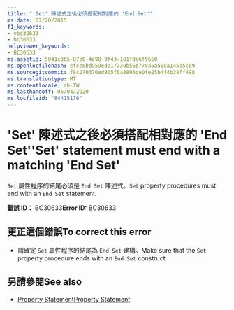 ```yaml
---
title: "'Set' 陳述式之後必須搭配相對應的 'End Set'"
ms.date: 07/20/2015
f1_keywords:
- vbc30633
- bc30633
helpviewer_keywords:
- BC30633
ms.assetid: 5041c365-87b0-4e98-9f43-181fde6f9650
ms.openlocfilehash: efcc6bd959eda17730b56b778a5a50ea145b5c09
ms.sourcegitcommit: f8c270376ed905f6a8896ce0fe25b4f4b38ff498
ms.translationtype: MT
ms.contentlocale: zh-TW
ms.lasthandoff: 06/04/2020
ms.locfileid: "84415176"
---
```

# <a name="set-statement-must-end-with-a-matching-end-set"></a><span data-ttu-id="310a5-102">'Set' 陳述式之後必須搭配相對應的 'End Set'</span><span class="sxs-lookup"><span data-stu-id="310a5-102">'Set' statement must end with a matching 'End Set'</span></span>
<span data-ttu-id="310a5-103">`Set` 屬性程序的結尾必須是 `End Set` 陳述式。</span><span class="sxs-lookup"><span data-stu-id="310a5-103">`Set` property procedures must end with an `End Set` statement.</span></span>  
  
 <span data-ttu-id="310a5-104">**錯誤 ID：** BC30633</span><span class="sxs-lookup"><span data-stu-id="310a5-104">**Error ID:** BC30633</span></span>  
  
## <a name="to-correct-this-error"></a><span data-ttu-id="310a5-105">更正這個錯誤</span><span class="sxs-lookup"><span data-stu-id="310a5-105">To correct this error</span></span>  
  
- <span data-ttu-id="310a5-106">請確定 `Set` 屬性程序的結尾為 `End Set` 建構。</span><span class="sxs-lookup"><span data-stu-id="310a5-106">Make sure that the `Set` property procedure ends with an `End Set` construct.</span></span>  
  
## <a name="see-also"></a><span data-ttu-id="310a5-107">另請參閱</span><span class="sxs-lookup"><span data-stu-id="310a5-107">See also</span></span>

- [<span data-ttu-id="310a5-108">Property Statement</span><span class="sxs-lookup"><span data-stu-id="310a5-108">Property Statement</span></span>](../language-reference/statements/property-statement.md)
